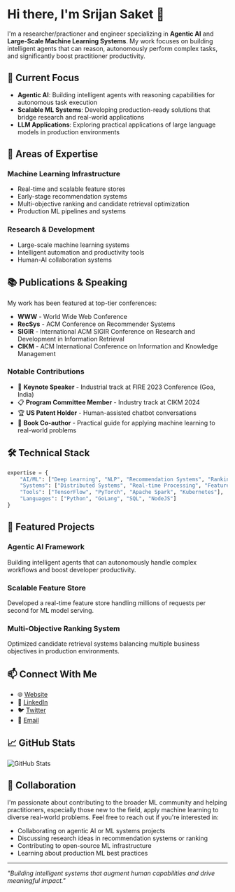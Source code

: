 # Hi there, I'm Srijan Saket 👋

I'm a researcher/practioner and engineer specializing in **Agentic AI** and **Large-Scale Machine Learning Systems**. My work focuses on building intelligent agents that can reason, autonomously perform complex tasks, and significantly boost practitioner productivity.

## 🔬 Current Focus

- **Agentic AI**: Building intelligent agents with reasoning capabilities for autonomous task execution
- **Scalable ML Systems**: Developing production-ready solutions that bridge research and real-world applications
- **LLM Applications**: Exploring practical applications of large language models in production environments

## 💼 Areas of Expertise

### Machine Learning Infrastructure
- Real-time and scalable feature stores
- Early-stage recommendation systems
- Multi-objective ranking and candidate retrieval optimization
- Production ML pipelines and systems

### Research & Development
- Large-scale machine learning systems
- Intelligent automation and productivity tools
- Human-AI collaboration systems

## 📚 Publications & Speaking

My work has been featured at top-tier conferences:
- **WWW** - World Wide Web Conference
- **RecSys** - ACM Conference on Recommender Systems  
- **SIGIR** - International ACM SIGIR Conference on Research and Development in Information Retrieval
- **CIKM** - ACM International Conference on Information and Knowledge Management

### Notable Contributions
- 🎤 **Keynote Speaker** - Industrial track at FIRE 2023 Conference (Goa, India)
- 📋 **Program Committee Member** - Industry track at CIKM 2024
- 🏆 **US Patent Holder** - Human-assisted chatbot conversations
- 📖 **Book Co-author** - Practical guide for applying machine learning to real-world problems

## 🛠️ Technical Stack

```python
expertise = {
    "AI/ML": ["Deep Learning", "NLP", "Recommendation Systems", "Ranking Algorithms"],
    "Systems": ["Distributed Systems", "Real-time Processing", "Feature Engineering"],
    "Tools": ["TensorFlow", "PyTorch", "Apache Spark", "Kubernetes"],
    "Languages": ["Python", "GoLang", "SQL", "NodeJS"]
}
```

## 🌟 Featured Projects

### Agentic AI Framework
Building intelligent agents that can autonomously handle complex workflows and boost developer productivity.

### Scalable Feature Store
Developed a real-time feature store handling millions of requests per second for ML model serving.

### Multi-Objective Ranking System
Optimized candidate retrieval systems balancing multiple business objectives in production environments.

## 📫 Connect With Me

- 🌐 [Website](https://sites.google.com/view/srijansaket)
- 💼 [LinkedIn](linkedin.com/in/srijansaket/)
- 🐦 [Twitter](https://x.com/srijanskt2)
- 📧 [Email](#) <!-- srijanskt@gmail.com -->

## 📈 GitHub Stats

![GitHub Stats](https://github-readme-stats.vercel.app/api?username=srijansk&show_icons=true&theme=dark)

## 🤝 Collaboration

I'm passionate about contributing to the broader ML community and helping practitioners, especially those new to the field, apply machine learning to diverse real-world problems. Feel free to reach out if you're interested in:

- Collaborating on agentic AI or ML systems projects
- Discussing research ideas in recommendation systems or ranking
- Contributing to open-source ML infrastructure
- Learning about production ML best practices

---

*"Building intelligent systems that augment human capabilities and drive meaningful impact."*
